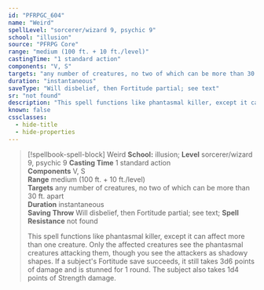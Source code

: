 ```yaml
---
id: "PFRPGC_604"
name: "Weird"
spellLevel: "sorcerer/wizard 9, psychic 9"
school: "illusion"
source: "PFRPG Core"
range: "medium (100 ft. + 10 ft./level)"
castingTime: "1 standard action"
components: "V, S"
targets: "any number of creatures, no two of which can be more than 30 ft. apart"
duration: "instantaneous"
saveType: "Will disbelief, then Fortitude partial; see text"
sr: "not found"
description: "This spell functions like phantasmal killer, except it can affect more than one creature. Only the affected creatures see the phantasmal creatures attacking them, though you see the attackers as shadowy shapes.  If a subject's Fortitude save succeeds, it still takes 3d6 points of damage and is stunned for 1 round. The subject also takes 1d4 points of Strength damage."
known: false
cssclasses:
  - hide-title
  - hide-properties
---
```


> [!spellbook-spell-block] Weird
> **School:** illusion; **Level** sorcerer/wizard 9, psychic 9
> **Casting Time** 1 standard action  
> **Components** V, S  
> **Range** medium (100 ft. + 10 ft./level)  
> **Targets** any number of creatures, no two of which can be more than 30 ft. apart  
> **Duration** instantaneous  
> **Saving Throw** Will disbelief, then Fortitude partial; see text; **Spell Resistance** not found
> 
> This spell functions like phantasmal killer, except it can affect more than one creature. Only the affected creatures see the phantasmal creatures attacking them, though you see the attackers as shadowy shapes.  If a subject's Fortitude save succeeds, it still takes 3d6 points of damage and is stunned for 1 round. The subject also takes 1d4 points of Strength damage.